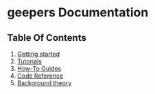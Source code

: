 # geepers Documentation


## Table Of Contents

<!-- The documentation follows the project documentation as described the [Diátaxis documentation framework](https://diataxis.fr/)
-->

1. [Getting started](./getting-started.md)
1. [Tutorials](tutorials.md)
1. [How-To Guides](how-to-guides.md)
1. [Code Reference](reference/summary.md)
1. [Background theory](background-theory.md)
